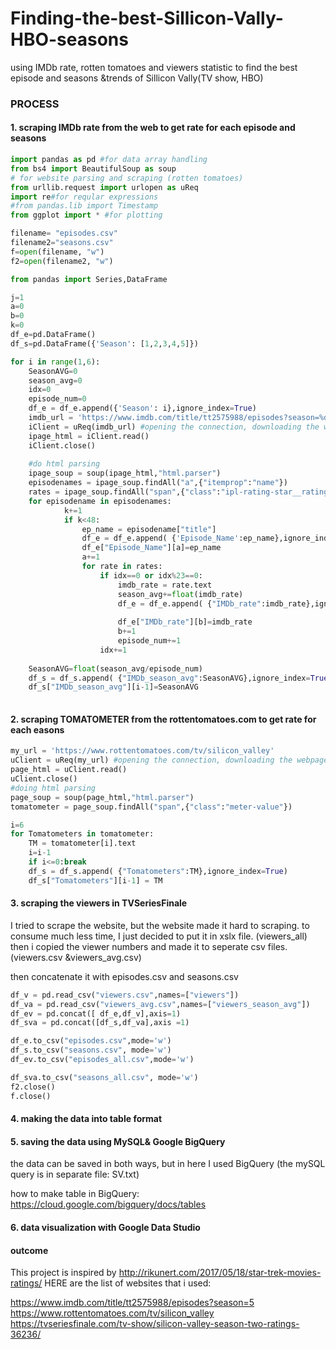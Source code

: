 
# Finding-the-best-Sillicon-Vally-HBO-seasons
using IMDb rate, rotten tomatoes and viewers statistic to find the best episode and seasons &trends
of Sillicon Vally(TV show, HBO)

### PROCESS

#### 1. scraping IMDb rate from the web to get rate for each episode and seasons
```python
import pandas as pd #for data array handling
from bs4 import BeautifulSoup as soup
# for website parsing and scraping (rotten tomatoes)
from urllib.request import urlopen as uReq
import re#for reqular expressions
#from pandas.lib import Timestamp
from ggplot import * #for plotting

filename= "episodes.csv"
filename2="seasons.csv"
f=open(filename, "w")
f2=open(filename2, "w")

from pandas import Series,DataFrame
```
```python
j=1
a=0
b=0
k=0
df_e=pd.DataFrame()
df_s=pd.DataFrame({'Season': [1,2,3,4,5]})

for i in range(1,6):
    SeasonAVG=0
    season_avg=0       
    idx=0
    episode_num=0
    df_e = df_e.append({'Season': i},ignore_index=True)
    imdb_url = 'https://www.imdb.com/title/tt2575988/episodes?season=%d' %i
    iClient = uReq(imdb_url) #opening the connection, downloading the webpage
    ipage_html = iClient.read()
    iClient.close()
    
    #do html parsing
    ipage_soup = soup(ipage_html,"html.parser")
    episodenames = ipage_soup.findAll("a",{"itemprop":"name"})
    rates = ipage_soup.findAll("span",{"class":"ipl-rating-star__rating"})
    for episodename in episodenames:
            k+=1
            if k<48:
                ep_name = episodename["title"]
                df_e = df_e.append( {'Episode_Name':ep_name},ignore_index=True)
                df_e["Episode_Name"][a]=ep_name
                a+=1
                for rate in rates:
                    if idx==0 or idx%23==0:
                        imdb_rate = rate.text
                        season_avg+=float(imdb_rate)
                        df_e = df_e.append( {"IMDb_rate":imdb_rate},ignore_index=True)
                        
                        df_e["IMDb_rate"][b]=imdb_rate
                        b+=1
                        episode_num+=1
                    idx+=1
    
    SeasonAVG=float(season_avg/episode_num)
    df_s = df_s.append( {"IMDb_season_avg":SeasonAVG},ignore_index=True)
    df_s["IMDb_season_avg"][i-1]=SeasonAVG
                
```

#### 2. scraping TOMATOMETER from the rottentomatoes.com to get rate for each easons

```python
my_url = 'https://www.rottentomatoes.com/tv/silicon_valley'
uClient = uReq(my_url) #opening the connection, downloading the webpage
page_html = uClient.read()
uClient.close()
#doing html parsing
page_soup = soup(page_html,"html.parser")
tomatometer = page_soup.findAll("span",{"class":"meter-value"})

i=6
for Tomatometers in tomatometer:
    TM = tomatometer[i].text
    i=i-1
    if i<=0:break
    df_s = df_s.append( {"Tomatometers":TM},ignore_index=True)
    df_s["Tomatometers"][i-1] = TM
```
#### 3. scraping the viewers in TVSeriesFinale


I tried to scrape the website, but the website made it hard to scraping.
to consume much less time,
I just decided to put it in xslx file. (viewers_all)
then i copied the viewer numbers and made it to seperate csv files.(viewers.csv &viewers_avg.csv)

then concatenate it with episodes.csv and seasons.csv

```python
df_v = pd.read_csv("viewers.csv",names=["viewers"])
df_va = pd.read_csv("viewers_avg.csv",names=["viewers_season_avg"])
df_ev = pd.concat([ df_e,df_v],axis=1)
df_sva = pd.concat([df_s,df_va],axis =1)

df_e.to_csv("episodes.csv",mode='w')
df_s.to_csv("seasons.csv", mode='w')
df_ev.to_csv("episodes_all.csv",mode='w')

df_sva.to_csv("seasons_all.csv", mode='w')
f2.close()
f.close()
```

#### 4. making the data into table format
#### 5. saving the data using MySQL& Google BigQuery

the data can be saved in both ways, but in here I used BigQuery
(the mySQL query is in separate file: SV.txt)


how to make table in BigQuery: https://cloud.google.com/bigquery/docs/tables


#### 6. data visualization with Google Data Studio


#### outcome












This project is inspired by http://rikunert.com/2017/05/18/star-trek-movies-ratings/
HERE are the list of websites that i used:

https://www.imdb.com/title/tt2575988/episodes?season=5
https://www.rottentomatoes.com/tv/silicon_valley
https://tvseriesfinale.com/tv-show/silicon-valley-season-two-ratings-36236/



 

